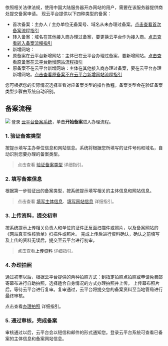 
依照相关法律法规，使用中国大陆服务器开办网站的用户，需要在该服务器提供商处提交备案申请。
现云平台提供以下四种类型的备案：
- 首次备案：主办人 / 主办单位无备案号、域名从未办理过备案。[点击查看首次备案流程指引](http://tce.fsphere.cn/document/product/243/9622)
- 转入备案：域名在其他接入商办理过备案，要更换云平台作为接入商。[点击查看转入备案流程指引](http://tce.fsphere.cn/document/product/243/9623)
- 新增网站：
 - 原备案在云平台新增网站：主体已在云平台办理过备案，要新增网站。[点击查看原备案在云平台新增网站流程指引](http://tce.fsphere.cn/document/product/243/9624)
 - 原备案不在云平台新增网站：主体在其他接入商办理过备案，要在云平台办理新增网站。[点击查看原备案不在云平台新增网站流程指引](http://tce.fsphere.cn/document/product/243/10174)

您可根据您的实际情况选择查看对应备案类型的操作教程。备案类型会在验证备案类型步骤由系统自动识别。

## 备案流程
![](http://imgcache.tce.fsphere.cn/static/mc.qcloudimg.com/static/img/63c6b49b6c53d9cf9ff4f155d7c24971/bb.jpg)
登录 [云平台备案系统](http://tce.fsphere.cn/product/ba)，单击**开始备案**进入办理流程。
### 1. 验证备案类型

按提示填写主办单位信息和网站信息。系统将根据您所填写的证件号码和域名，自动识别您要办理的备案类型。

>点击查看 [验证备案类型](http://tce.fsphere.cn/document/product/243/9544) 详细指引。

### 2. 填写备案信息

根据第一步验证出的备案类型，按系统提示填写相关的主体信息和网站信息。

>点击查看 [填写主体信息](http://tce.fsphere.cn/document/product/243/9546)、[填写网站信息](http://tce.fsphere.cn/document/product/243/9547) 详细指引。

### 3. 上传资料，提交初审

按系统提示上传相关负责人和单位的证件正反面扫描件或照片，以及备案网站的《网站真实性核验单》扫描件或照片。
完成上传后进行资料确认，确认之前填写及上传的资料无误后，提交至云平台进行初审。

>点击查看[上传资料](http://tce.fsphere.cn/document/product/243/9548) 详细指引。

### 4. 办理拍照

通过初审以后，根据云平台提供的两种拍照方式：到指定拍照点拍照或申请免费邮寄幕布进行自助拍照，选择适合自身情况的方式办理拍照并上传。
上传幕布照片后，等待云平台进行复审。复审通过，云平台将提交您的备案资料至当地管局进行最终审核。

点击查看[办理拍照](http://tce.fsphere.cn/document/product/243/9549) 详细指引。 

### 5. 通过审核，完成备案

审核通过以后，云平台会以短信和邮件的形式通知您。登录云平台系统可查看已备案的主体信息和备案网站信息。

